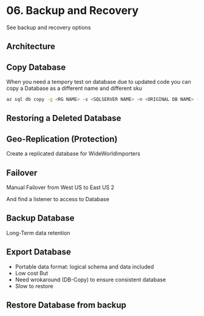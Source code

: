 # 06. Backup and Recovery

See backup and recovery options

## Architecture

## Copy Database

When you need a tempory test on database due to updated code you can copy a Database as a different name and different sku

```bash
az sql db copy -g <RG NAME> -s <SQLSERVER NAME> -n <ORIGINAL DB NAME> --dest-name <NEW DB NAME> --service-objective S0
```

## Restoring a Deleted Database

## Geo-Replication (Protection)

Create a replicated database for WideWorldImporters

## Failover

Manual Failover from West US to East US 2

And find a listener to access to Database

## Backup Database

Long-Term data retention

## Export Database

* Portable data format: logical schema and data included
* Low cost
But
* Need wrokaround (DB-Copy) to ensure consistent database
* Slow to restore

## Restore Database from backup
